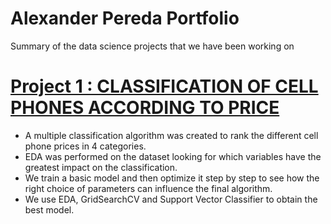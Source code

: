 # Alexander Pereda Portfolio
Summary of the data science projects that we have been working on

# [Project 1 : CLASSIFICATION OF CELL PHONES ACCORDING TO PRICE](https://github.com/AlexanderPereda/Alexander-Pereda-Projects/blob/main/Cell%20phone%20price%20ranking%20with%20SVM.ipynb)

* A multiple classification algorithm was created to rank the different cell phone prices in 4 categories.
* EDA was performed on the dataset looking for which variables have the greatest impact on the classification.
* We train a basic model and then optimize it step by step to see how the right choice of parameters can influence the final algorithm.
* We use EDA, GridSearchCV and  Support Vector Classifier to obtain the best model.
